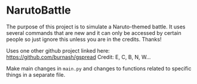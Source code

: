 # NarutoBattle

The purpose of this project is to simulate a Naruto-themed battle. It uses several commands that are new and it can only be accessed by certain people so just ignore this unless you are in the credits. Thanks!

Uses one other github project linked here:
https://github.com/burnash/gspread
Credit:
E, C, B, N, W...

Make main changes in `main.py` and changes to functions related to specific things in a separate file.
